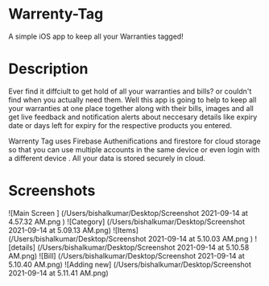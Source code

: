 # Warrenty-Tag
A simple iOS app to keep all your Warranties tagged!

# Description
Ever find it diffciult to get hold of all your warranties and bills? or couldn't find when you actually need them. Well this app is going to help to keep all your warranties at one place together along with their bills, images and all get live feedback and notification alerts about neccesary details like expiry date or days left for expiry for the respective products
you entered.

Warrenty Tag uses Firebase Authenifications and firestore for cloud storage so that you can use multiple accounts in the same device or even login with a different device . All your data is stored securely in cloud.


# Screenshots
![Main Screen ] (/Users/bishalkumar/Desktop/Screenshot 2021-09-14 at 4.57.32 AM.png )
![Category] (/Users/bishalkumar/Desktop/Screenshot 2021-09-14 at 5.09.13 AM.png)
![Items] (/Users/bishalkumar/Desktop/Screenshot 2021-09-14 at 5.10.03 AM.png )
![details] (/Users/bishalkumar/Desktop/Screenshot 2021-09-14 at 5.10.58 AM.png)
![Bill] (/Users/bishalkumar/Desktop/Screenshot 2021-09-14 at 5.10.40 AM.png)
![Adding new] (/Users/bishalkumar/Desktop/Screenshot 2021-09-14 at 5.11.41 AM.png)










